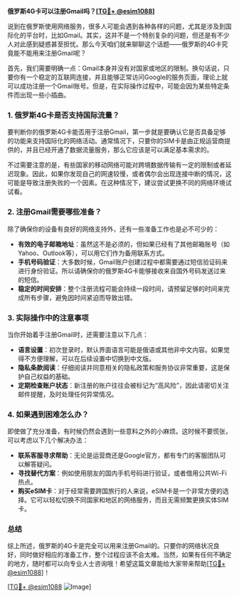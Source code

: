 **俄罗斯4G卡可以注册Gmail吗？[[TG💪+ @esim1088](https://t.me/s/esim1088)]**

说到在俄罗斯使用网络服务，很多人可能会遇到各种各样的问题，尤其是涉及到国际化的平台时，比如Gmail。其实，这并不是一个特别复杂的问题，但还是有不少人对此感到疑惑甚至担忧。那么今天咱们就来聊聊这个话题——俄罗斯的4G卡究竟能不能用来注册Gmail呢？

首先，我们需要明确一点：Gmail本身并没有对国家或地区的限制。换句话说，只要你有一个稳定的互联网连接，并且能够正常访问Google的服务页面，理论上就可以成功注册一个Gmail账号。但是，在实际操作过程中，可能会因为某些特定条件而出现一些小插曲。

### 1. 俄罗斯4G卡是否支持国际流量？

要判断你的俄罗斯4G卡能否用于注册Gmail，第一步就是要确认它是否具备足够的功能来支持国际化的网络活动。通常情况下，只要你的SIM卡是由正规运营商提供的，并且已经开通了数据流量服务，那么它应该是可以满足基本需求的。

不过需要注意的是，有些国家的移动网络可能对跨境数据传输有一定的限制或者延迟现象。因此，如果你发现自己的网速较慢，或者偶尔会出现连接中断的情况，这可能是导致注册失败的一个因素。在这种情况下，建议尝试更换不同的网络环境试试看。

### 2. 注册Gmail需要哪些准备？

除了确保你的设备有良好的网络支持外，还有一些准备工作也是必不可少的：

- **有效的电子邮箱地址**：虽然这不是必须的，但如果已经有了其他邮箱账号（如Yahoo、Outlook等），可以用它们作为备用联系方式。
- **手机号码验证**：大多数时候，Gmail账户创建过程中都需要通过短信验证码来进行身份验证。所以请确保你的俄罗斯4G卡能够接收来自国外号码发送过来的短信。
- **稳定的时间安排**：整个注册流程可能会持续一段时间，请预留足够的时间来完成所有步骤，避免因时间紧迫而导致出错。

### 3. 实际操作中的注意事项

当你开始着手注册Gmail时，还需要注意以下几点：

- **语言设置**：初次登录时，默认界面语言可能是俄语或其他非中文内容。如果觉得不方便理解，可以在后续设置中切换到中文版。
- **隐私条款阅读**：仔细阅读并同意相关的隐私政策和服务协议非常重要，这是保护自己权益的基础。
- **定期检查账户状态**：新注册的账户往往会被标记为“高风险”，因此请密切关注邮件提醒，及时处理任何异常情况。

### 4. 如果遇到困难怎么办？

即使做了充分准备，有时候仍然会遇到一些意料之外的小麻烦。这时候不要慌张，可以考虑以下几个解决办法：

- **联系客服寻求帮助**：无论是运营商还是Google官方，都有专门的客服团队可以解答疑问。
- **寻找替代方案**：例如使用朋友的国内手机号码进行验证，或者借用公共Wi-Fi热点。
- **购买eSIM卡**：对于经常需要跨国旅行的人来说，eSIM卡是一个非常方便的选择。它可以轻松切换不同国家和地区的网络服务，而且无需频繁更换实体SIM卡。

### 总结

综上所述，俄罗斯的4G卡是完全可以用来注册Gmail的。只要你的网络状况良好，同时做好相应的准备工作，整个过程应该不会太难。当然，如果有任何不确定的地方，随时都可以向专业人士咨询哦！希望这篇文章能给大家带来帮助[[TG💪+ @esim1088](https://t.me/s/esim1088)]！

[[TG💪+ @esim1088](https://t.me/s/esim1088) ![Image](https://i.postimg.cc/4NQfJmqS/Snipaste-2025-05-13-00-14-12.png)]